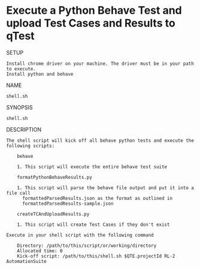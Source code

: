 # Execute a Python Behave Test and upload Test Cases and Results to qTest

SETUP

    Install chrome driver on your machine. The driver must be in your path to execute.
    Install python and behave

NAME

    shell.sh

SYNOPSIS

    shell.sh

DESCRIPTION

    The shell script will kick off all behave python tests and execute the following scripts:
    
        behave 

        1. This script will execute the entire behave test suite

        formatPythonBehaveResults.py

        1. This script will parse the behave file output and put it into a file call
          formattedParsedResults.json as the format as outlined in
          formattedParsedResults-sample.json

        createTCAndUploadResults.py

        1. This script will create Test Cases if they don't exist

    Execute in your shell script with the following command

        Directory: /path/to/this/script/or/working/directory
        Allocated time: 0
        Kick-off script: /path/to/this/shell.sh $QTE.projectId RL-2 AutomationSuite
